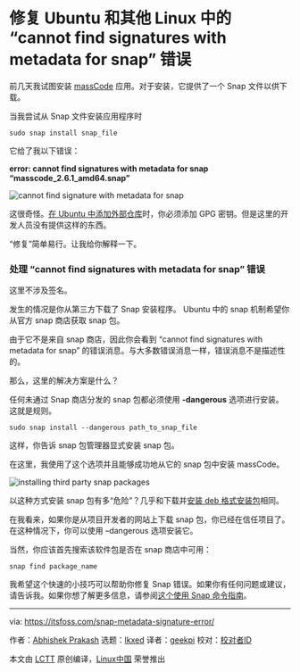 [#]: subject: "Fixing “cannot find signatures with metadata for snap” Error in Ubuntu and other Linux"
[#]: via: "https://itsfoss.com/snap-metadata-signature-error/"
[#]: author: "Abhishek Prakash https://itsfoss.com/author/abhishek/"
[#]: collector: "lkxed"
[#]: translator: "geekpi"
[#]: reviewer: " "
[#]: publisher: " "
[#]: url: " "

修复 Ubuntu 和其他 Linux 中的 “cannot find signatures with metadata for snap” 错误
======

前几天我试图安装 [massCode][1] 应用。对于安装，它提供了一个 Snap 文件以供下载。

当我尝试从 Snap 文件安装应用程序时

```
sudo snap install snap_file
```

它给了我以下错误：

**error: cannot find signatures with metadata for snap “masscode_2.6.1_amd64.snap”**

![cannot find signature with metadata for snap][2]

这很奇怪。[在 Ubuntu 中添加外部仓库][3]时，你必须添加 GPG 密钥。但是这里的开发人员没有提供这样的东西。

“修复”简单易行。让我给你解释一下。

### 处理 “cannot find signatures with metadata for snap” 错误

这里不涉及签名。

发生的情况是你从第三方下载了 Snap 安装程序。 Ubuntu 中的 snap 机制希望你从官方 snap 商店获取 snap 包。

由于它不是来自 snap 商店，因此你会看到 “cannot find signatures with metadata for snap” 的错误消息。与大多数错误消息一样，错误消息不是描述性的。

那么，这里的解决方案是什么？

任何未通过 Snap 商店分发的 snap 包都必须使用 **-dangerous** 选项进行安装。这就是规则。

```
sudo snap install --dangerous path_to_snap_file
```

这样，你告诉 snap 包管理器显式安装 snap 包。

在这里，我使用了这个选项并且能够成功地从它的 snap 包中安装 massCode。

![installing third party snap packages][4]

以这种方式安装 snap 包有多“危险”？几乎和下载并[安装 deb 格式安装包][5]相同。

在我看来，如果你是从项目开发者的网站上下载 snap 包，你已经在信任项目了。在这种情况下，你可以使用 –dangerous 选项安装它。

当然，你应该首先搜索该软件包是否在 snap 商店中可用：

```
snap find package_name
```

我希望这个快速的小技巧可以帮助你修复 Snap 错误。如果你有任何问题或建议，请告诉我。如果你想了解更多信息，请参阅[这个使用 Snap 命令指南][6]。

--------------------------------------------------------------------------------

via: https://itsfoss.com/snap-metadata-signature-error/

作者：[Abhishek Prakash][a]
选题：[lkxed][b]
译者：[geekpi](https://github.com/geekpi)
校对：[校对者ID](https://github.com/校对者ID)

本文由 [LCTT](https://github.com/LCTT/TranslateProject) 原创编译，[Linux中国](https://linux.cn/) 荣誉推出

[a]: https://itsfoss.com/author/abhishek/
[b]: https://github.com/lkxed
[1]: https://masscode.io/
[2]: https://itsfoss.com/wp-content/uploads/2022/07/cannot-find-signature-with-metadata-for-snap-800x205.png
[3]: https://itsfoss.com/adding-external-repositories-ubuntu/
[4]: https://itsfoss.com/wp-content/uploads/2022/07/installing-third-party-snap-packages-800x358.png
[5]: https://itsfoss.com/install-deb-files-ubuntu/
[6]: https://itsfoss.com/use-snap-packages-ubuntu-16-04/
